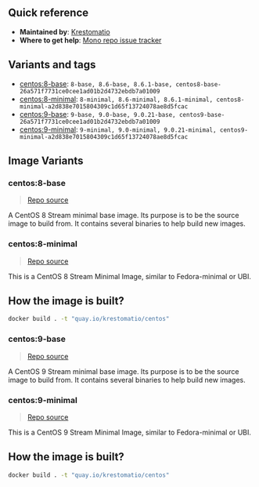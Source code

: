 ## Quick reference
- **Maintained by**:
[Krestomatio](https://github.com/krestomatio)
- **Where to get help**:
[Mono repo issue tracker](https://github.com/krestomatio/container_builder/issues)

## Variants and tags
- [centos:8-base](#centos8-base): `8-base, 8.6-base, 8.6.1-base, centos8-base-26a571f7731ce0cee1ad01b2d4732ebdb7a01009`
- [centos:8-minimal](#centos8-minimal): `8-minimal, 8.6-minimal, 8.6.1-minimal, centos8-minimal-a2d838e7015804309c1d65f13724078ae8d5fcac`
- [centos:9-base](#centos9-base): `9-base, 9.0-base, 9.0.21-base, centos9-base-26a571f7731ce0cee1ad01b2d4732ebdb7a01009`
- [centos:9-minimal](#centos9-minimal): `9-minimal, 9.0-minimal, 9.0.21-minimal, centos9-minimal-a2d838e7015804309c1d65f13724078ae8d5fcac`


## Image Variants
### centos:8-base
> [Repo source](https://github.com/krestomatio/container_builder/tree/master/centos/centos8-base)

A CentOS 8 Stream minimal base image. Its purpose is to be the source image to build from. It contains several binaries to help build new images.

### centos:8-minimal
> [Repo source](https://github.com/krestomatio/container_builder/tree/master/centos/centos8-minimal)

This is a CentOS 8 Stream Minimal Image, similar to Fedora-minimal or UBI.

## How the image is built?
```bash
docker build . -t "quay.io/krestomatio/centos"
```

### centos:9-base
> [Repo source](https://github.com/krestomatio/container_builder/tree/master/centos/centos9-base)

A CentOS 9 Stream minimal base image. Its purpose is to be the source image to build from. It contains several binaries to help build new images.

### centos:9-minimal
> [Repo source](https://github.com/krestomatio/container_builder/tree/master/centos/centos9-minimal)

This is a CentOS 9 Stream Minimal Image, similar to Fedora-minimal or UBI.

## How the image is built?
```bash
docker build . -t "quay.io/krestomatio/centos"
```

